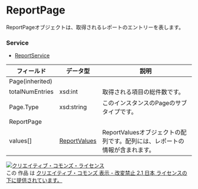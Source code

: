 # ReportPage
ReportPageオブジェクトは、取得されるレポートのエントリーを表します。
### Service
+ [ReportService](../services/ReportService.md)

| フィールド | データ型 | 説明 | 
|---|---|---|
| Page(inherited)|||
| totalNumEntries| xsd:int| 取得される項目の総件数です。 |
| Page.Type| xsd:string| このインスタンスのPageのサブタイプです。 |
| ReportPage|||
| values[]| <a href="./ReportValues.md">ReportValues</a>| ReportValuesオブジェクトの配列です。配列には、レポートの情報が含まれます。 |
<a rel="license" href="http://creativecommons.org/licenses/by-nd/2.1/jp/"><img alt="クリエイティブ・コモンズ・ライセンス" style="border-width:0" src="https://i.creativecommons.org/l/by-nd/2.1/jp/88x31.png" /></a><br />この 作品 は <a rel="license" href="http://creativecommons.org/licenses/by-nd/2.1/jp/">クリエイティブ・コモンズ 表示 - 改変禁止 2.1 日本 ライセンスの下に提供されています。</a>
